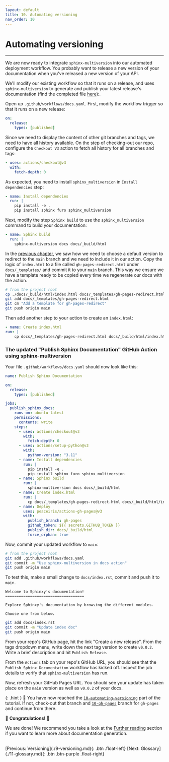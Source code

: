 ```yaml
---
layout: default
title: 10. Automating versioning
nav_order: 10
---
```


# Automating versioning

---

We are now ready to integrate `sphinx-multiversion` into our automated deployment workflow. You
probably want to release a new version of your documentation when you've released a new version of
your API.

We'll modify our existing workflow so that it runs on a release, and uses `sphinx-multiversion` to
generate and publish your latest release's documentation (find the completed file
[here](#the-updated-publish-sphinx-documentation-github-action-using-sphinx-multiversion)):.

Open up `.github/workflows/docs.yaml`. First, modify the workflow trigger so that it runs on a new
release:

```yaml
on:
  release:
    types: [published]
```

Since we need to display the content of other git branches and tags, we need to have all history
available. On the step of checking-out our repo, configure the `Checkout V3` action to fetch all
history for all branches and tags:

```yaml
- uses: actions/checkout@v3
  with:
    fetch-depth: 0
```

As expected, you need to install `sphinx_multiversion` in `Install dependencies` step:

```yaml
- name: Install dependencies
  run: |
    pip install -e .
    pip install sphinx furo sphinx_multiversion
```

Next, modify the step `Sphinx build` to use the `sphinx_multiversion` command to build your
documentation:

```yaml
- name: Sphinx build
  run: |
    sphinx-multiversion docs docs/_build/html
```

In the [previous chapter](./9-versioning.md#choosing-a-default-version), we saw how we need to
choose a default version to redirect to the `main` branch and we need to include it in our action.
Copy the logic of `index.html` to a file called `gh-pages-redirect.html` under `docs/_templates/`
and commit it to your `main` branch. This way we ensure we have a template ready to be copied every
time we regenerate our docs with the action.

```sh
# from the project root
cp ./docs/_build/html/index.html docs/_templates/gh-pages-redirect.html
git add docs/_templates/gh-pages-redirect.html
git cm "Add a template for gh-pages-redirect"
git push origin main
```

Then add another step to your action to create an `index.html`:

```yaml
- name: Create index.html
run: |
    cp docs/_templates/gh-pages-redirect.html docs/_build/html/index.html
```

### The updated "Publish Sphinx Documentation" GitHub Action using sphinx-multiversion

Your file `.github/workflows/docs.yaml` should now look like this:

```yaml
name: Publish Sphinx Documentation

on:
  release:
    types: [published]

jobs:
  publish_sphinx_docs:
    runs-on: ubuntu-latest
    permissions:
      contents: write
    steps:
      - uses: actions/checkout@v3
        with:
          fetch-depth: 0
      - uses: actions/setup-python@v3
        with:
          python-version: "3.11"
      - name: Install dependencies
        run: |
          pip install -e .
          pip install sphinx furo sphinx_multiversion
      - name: Sphinx build
        run: |
          sphinx-multiversion docs docs/_build/html
      - name: Create index.html
        run: |
          cp docs/_templates/gh-pages-redirect.html docs/_build/html/index.html
      - name: Deploy
        uses: peaceiris/actions-gh-pages@v3
        with:
          publish_branch: gh-pages
          github_token: ${{ secrets.GITHUB_TOKEN }}
          publish_dir: docs/_build/html
          force_orphan: true
```

Now, commit your updated workflow to `main`:

```sh
# from the project root
git add .github/workflows/docs.yaml
git commit -m "Use sphinx-multiversion in docs action"
git push origin main
```

To test this, make a small change to `docs/index.rst`, commit and push it to `main`.

```
Welcome to Sphinxy's documentation!
===================================

Explore Sphinxy's documentation by browsing the different modules.

Choose one from below.
```

```bash
git add docs/index.rst
git commit -m "Update index doc"
git push origin main
```

From your repo's GitHub page, hit the link "Create a new release". From the tags dropdown menu,
write down the next tag version to create `v0.0.2`. Write a brief description and hit
`Publish Release`.

From the `Actions` tab on your repo's GitHub URL, you should see that the
`Publish Sphinx Documentation` workflow has kicked off. Inspect the job details to verify that
`sphinx-multiversion` has run.

Now, refresh your GitHub Pages URL. You should see your update has taken place on the `main`
version as well as `v0.0.2` of your docs.

{: .hint }
🙌 You have now reached the
[`10-automating-versioning`](https://github.com/aelsayed95/sphinxy/tree/10-automating-versioning)
part of the tutorial. If not, check-out that branch and
[`10-gh-pages`](https://github.com/aelsayed95/sphinxy/tree/10-gh-pages) branch for `gh-pages` and
continue from there.

🎉 **Congratulations!** 🎉

We are done! We recommend you take a look at the [Further reading](#further-reading) section if you
want to learn more about documentation generation.

<br />
[Previous: Versioning](./9-versioning.md){: .btn .float-left}
[Next: Glossary](./11-glossary.md){: .btn .btn-purple .float-right}
<br />
